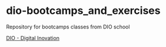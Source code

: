 # dio-bootcamps_and_exercises
Repository for bootcamps classes from DIO school

[DIO - Digital Inovation](https://www.dio.me/)
